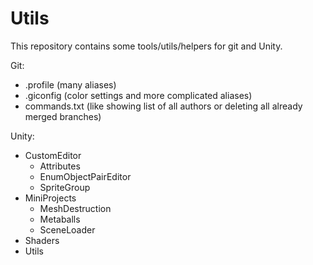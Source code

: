 # Utils
This repository contains some tools/utils/helpers for git and Unity.

Git:
- .profile (many aliases)
- .giconfig (color settings and more complicated aliases)
- commands.txt (like showing list of all authors or deleting all already merged branches)

Unity:
- CustomEditor
  - Attributes
  - EnumObjectPairEditor
  - SpriteGroup
- MiniProjects
  - MeshDestruction
  - Metaballs
  - SceneLoader
- Shaders
- Utils
